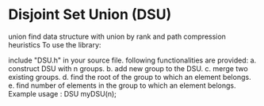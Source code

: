 # Disjoint Set Union (DSU)

union find data structure with union by rank and path compression heuristics To use the library:

include "DSU.h" in your source file.
following functionalities are provided:
a. construct DSU with n groups.
b. add new group to the DSU.
c. merge two existing groups.
d. find the root of the group to which an element belongs.
e. find number of elements in the group to which an element belongs.
Example usage : DSU myDSU(n);
